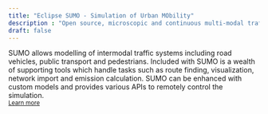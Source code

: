 ```yaml
---
title: "Eclipse SUMO - Simulation of Urban MObility"
description : "Open source, microscopic and continuous multi-modal traffic simulation package"
draft: false
---
```


<!-- Info Card -->
<!-- <div class="card" style="border: 1px solid rgba(0,0,0,.25) !important; margin-bottom: 40px;">
  <div class="card-header" style="font-weight:bold;">SUMO User Conference 2021</div>
  <div class="card-body">
  <ul style="margin:0 !important;">
    <li>The conference <a href="conference#agenda">agenda</a> is now available</li>
    <li><a href="conference#registration">Registration</a> for participation is now open</li>
    </ul>
  </div>
</div> -->

<!-- <div class="alert alert-primary" role="alert">
<b>SUMO User Conference 2023:</b><br>
  New Title and Abstract submission deadline: Monday, <b>January 16th, 2023 - 23:59 CET</b>. 
</div> -->

<!-- <div class="alert alert-primary" role="alert">
 <b>SUMO User Conference 2023:</b><br>
   New Paper submission deadline: Monday, <b>February 20th, 2023 - 23:59 CET</b>. 
 </div> -->

<!-- <div class="alert alert-success" role="alert">
<b>SUMO User Conference 2023:</b><br>
  Registration is now open: <a href="https://sumo2023.welcome-manager.de">https://sumo2023.welcome-manager.de</a>
  <br>
  <small><b>Please keep in mind that the registration will close on April 25th, 2023.</b></small>
</div> -->


<!-- YouTube Tutorial -->
<a data-youtube href="https://www.youtube.com/watch?v=3J5KqOPT2qI"></a>

<!-- Short text -->
SUMO allows modelling of intermodal traffic systems including road vehicles, public transport and pedestrians. Included with SUMO is a wealth of supporting tools which handle tasks such as route finding, visualization, network import and emission calculation. SUMO can be enhanced with custom models and provides various APIs to remotely control the simulation.   
<small>[Learn more <i class="fas fa-angle-right"></i>](about)</small>
